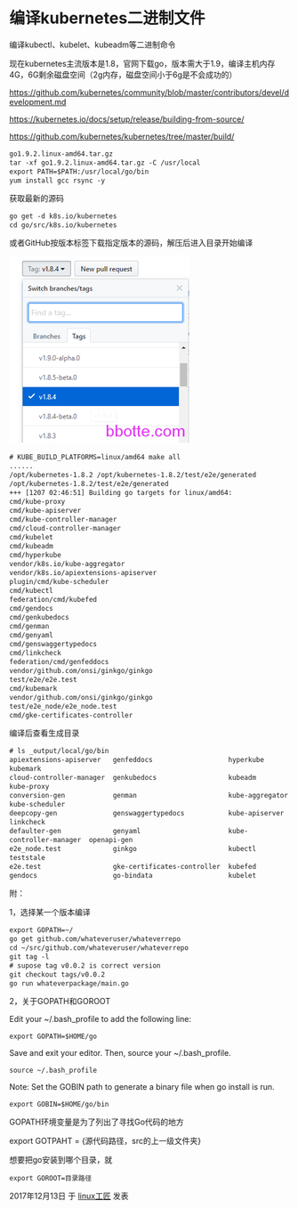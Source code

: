 # 编译kubernetes二进制文件

编译kubectl、kubelet、kubeadm等二进制命令

现在kubernetes主流版本是1.8，官网下载go，版本需大于1.9，编译主机内存4G，6G剩余磁盘空间（2g内存，磁盘空间小于6g是不会成功的）

<https://github.com/kubernetes/community/blob/master/contributors/devel/development.md>

<https://kubernetes.io/docs/setup/release/building-from-source/>

<https://github.com/kubernetes/kubernetes/tree/master/build/>

```
go1.9.2.linux-amd64.tar.gz
tar -xf go1.9.2.linux-amd64.tar.gz -C /usr/local
export PATH=$PATH:/usr/local/go/bin
yum install gcc rsync -y
```

获取最新的源码

```
go get -d k8s.io/kubernetes
cd go/src/k8s.io/kubernetes
```

或者GitHub按版本标签下载指定版本的源码，解压后进入目录开始编译

![编译kubernetes二进制文件 - 第1张](../images/2017/12/%E5%BE%AE%E4%BF%A1%E6%88%AA%E5%9B%BE_20171213100523.png)

```
# KUBE_BUILD_PLATFORMS=linux/amd64 make all
......
/opt/kubernetes-1.8.2 /opt/kubernetes-1.8.2/test/e2e/generated
/opt/kubernetes-1.8.2/test/e2e/generated
+++ [1207 02:46:51] Building go targets for linux/amd64:
cmd/kube-proxy
cmd/kube-apiserver
cmd/kube-controller-manager
cmd/cloud-controller-manager
cmd/kubelet
cmd/kubeadm
cmd/hyperkube
vendor/k8s.io/kube-aggregator
vendor/k8s.io/apiextensions-apiserver
plugin/cmd/kube-scheduler
cmd/kubectl
federation/cmd/kubefed
cmd/gendocs
cmd/genkubedocs
cmd/genman
cmd/genyaml
cmd/genswaggertypedocs
cmd/linkcheck
federation/cmd/genfeddocs
vendor/github.com/onsi/ginkgo/ginkgo
test/e2e/e2e.test
cmd/kubemark
vendor/github.com/onsi/ginkgo/ginkgo
test/e2e_node/e2e_node.test
cmd/gke-certificates-controller
```

编译后查看生成目录

```
# ls _output/local/go/bin
apiextensions-apiserver   genfeddocs                   hyperkube                kubemark
cloud-controller-manager  genkubedocs                  kubeadm                  kube-proxy
conversion-gen            genman                       kube-aggregator          kube-scheduler
deepcopy-gen              genswaggertypedocs           kube-apiserver           linkcheck
defaulter-gen             genyaml                      kube-controller-manager  openapi-gen
e2e_node.test             ginkgo                       kubectl                  teststale
e2e.test                  gke-certificates-controller  kubefed
gendocs                   go-bindata                   kubelet
```

附：

1，选择某一个版本编译

```
export GOPATH=~/
go get github.com/whateveruser/whateverrepo
cd ~/src/github.com/whateveruser/whateverrepo
git tag -l
# supose tag v0.0.2 is correct version
git checkout tags/v0.0.2
go run whateverpackage/main.go
```

2，关于GOPATH和GOROOT

Edit your ~/.bash_profile to add the following line:

```
export GOPATH=$HOME/go
```

Save and exit your editor. Then, source your ~/.bash_profile.

```
source ~/.bash_profile
```

Note: Set the GOBIN path to generate a binary file when go install is run.

```
export GOBIN=$HOME/go/bin
```

GOPATH环境变量是为了列出了寻找Go代码的地方

export GOTPAHT = {源代码路径，src的上一级文件夹}

想要把go安装到哪个目录，就

```
export GOROOT=目录路径
```

2017年12月13日 于 [linux工匠](http://www.bbotte.com/) 发表